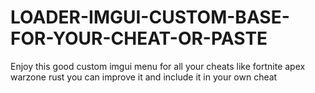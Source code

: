 # LOADER-IMGUI-CUSTOM-BASE-FOR-YOUR-CHEAT-OR-PASTE
Enjoy this good custom imgui menu for all your cheats like fortnite apex warzone rust you can improve it and include it in your own cheat
